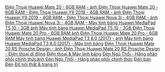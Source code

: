  [Điện Thoại Huawei Mate 20 - 6GB RAM - ](https://xasaxa.com/v1/pd/dien-thoai-di-dong-dien-thoai-huawei-mate-20-6gb-ram/14)[ảnh Điện Thoại Huawei Mate 20 - 6GB RAM - ](https://xasaxa.com/v1/storage/dien-thoai-di-dong/dien-thoai-huawei-mate-20-6gb-ram.jpg) [Điện Thoại Huawei Y9 2019 - 4GB RAM - ](https://xasaxa.com/v1/pd/dien-thoai-di-dong-dien-thoai-huawei-y9-2019-4gb-ram/13)[ảnh Điện Thoại Huawei Y9 2019 - 4GB RAM - ](https://xasaxa.com/v1/storage/dien-thoai-di-dong/dien-thoai-huawei-y9-2019-4gb-ram.jpg) [Điện Thoại Huawei Nova 3i - 4GB RAM - ](https://xasaxa.com/v1/pd/dien-thoai-di-dong-dien-thoai-huawei-nova-3i-4gb-ram/12)[ảnh Điện Thoại Huawei Nova 3i - 4GB RAM - ](https://xasaxa.com/v1/storage/dien-thoai-di-dong/dien-thoai-huawei-nova-3i-4gb-ram.jpg) [Máy tính bảng Huawei MediaPad T5 10 - 3GB ](https://xasaxa.com/v1/pd/may-tinh-bang-may-tinh-bang-huawei-mediapad-t5-10-3gb/11)[ảnh Máy tính bảng Huawei MediaPad T5 10 - 3GB ](https://xasaxa.com/v1/storage/may-tinh-bang/may-tinh-bang-huawei-mediapad-t5-10-3gb.jpg) [Điện Thoại Huawei Mate 20 Pro - 6GB RAM ](https://xasaxa.com/v1/pd/dien-thoai-di-dong-dien-thoai-huawei-mate-20-pro-6gb-ram/10)[ảnh Điện Thoại Huawei Mate 20 Pro - 6GB RAM ](https://xasaxa.com/v1/storage/dien-thoai-di-dong/dien-thoai-huawei-mate-20-pro-6gb-ram.jpg) [Máy tính bảng Huawei MediaPad T3 8.0 (2017) - ](https://xasaxa.com/v1/pd/may-tinh-bang-may-tinh-bang-huawei-mediapad-t3-80-2017/9)[ảnh Máy tính bảng Huawei MediaPad T3 8.0 (2017) - ](https://xasaxa.com/v1/storage/may-tinh-bang/may-tinh-bang-huawei-mediapad-t3-80-2017.jpg) [Máy tính bảng](https://xasaxa.com/v1/pd/may-tinh-bang/8) [Điện Thoại Huawei Mate 20 RS Prosche Design - ](https://xasaxa.com/v1/pd/dien-thoai-di-dong-dien-thoai-huawei-mate-20-rs-prosche-design/7)[ảnh Điện Thoại Huawei Mate 20 RS Prosche Design - ](https://xasaxa.com/v1/storage/dien-thoai-di-dong/dien-thoai-huawei-mate-20-rs-prosche-design.jpg) [Điện thoại di động](https://xasaxa.com/v1/pd/dien-thoai-di-dong/6) [Điện thoại & Máy tính bảng](https://xasaxa.com/v1/pd/dien-thoai-may-tinh-bang/5) [Đèn Ngủ Thổi - Hãng phân phối chính thức](https://xasaxa.com/v1/pd/den-ban-den-ngu-thoi-hang-phan-phoi-chinh-thuc/4)[ảnh Đèn Ngủ Thổi - Hãng phân phối chính thức](https://xasaxa.com/v1/storage/den-de-ban/den-ngu-thoi-hang-phan-phoi-chinh-thuc.jpg) [Đèn bàn](https://xasaxa.com/v1/pd/den-ban/3) [Đèn](https://xasaxa.com/v1/pd/den/2) [Đồ nội thất & trang trí](https://xasaxa.com/v1/pd/do-noi-that-trang-tri/1)